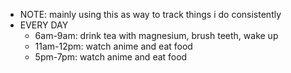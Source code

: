   * NOTE: mainly using this as way to track things i do consistently
  * EVERY DAY
    * 6am-9am: drink tea with magnesium, brush teeth, wake up
    * 11am-12pm: watch anime and eat food
    * 5pm-7pm: watch anime and eat food